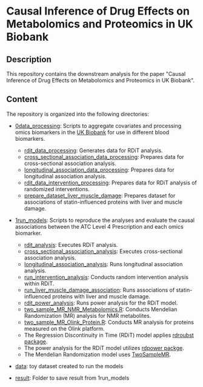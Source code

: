 # Causal Inference of Drug Effects on Metabolomics and Proteomics in UK Biobank

## Description
This repository contains the downstream analysis for the paper  "﻿Causal Inference of Drug Effects on Metabolomics and Proteomics in UK Biobank". 

## Content
The repository is organized into the following directories:
- [0data_processing](0data_processing): Scripts to aggregate covariates and processing omics biomarkers in the [UK Biobank](https://www.ukbiobank.ac.uk/) for use in different blood biomarkers.
  - [rdit_data_processing](0data_processing/1rdit_data_processing.py): Generates data for RDiT analysis.
  - [cross_sectional_association_data_processing](0data_processing/2cross_sectional_association_data_processing.R): Prepares data for cross-sectional association analysis.
  - [longitudinal_association_data_processing](0data_processing/3longitudinal_association_data_processing.R): Prepares data for longitudinal association analysis.
  - [rdit_data_intervention_processing](0data_processing/4rdit_data_intervention_processing.py): Prepares data for RDiT analysis of randomized interventions.
  - [prepare_dataset_liver_muscle_damage](0data_processing/5repare_dataset_liver_muscle_damage.ipynb): Prepares dataset for associations of statin-influenced proteins with liver and muscle damage.


- [1run_models](1run_models): Scripts to reproduce the analyses and evaluate the causal associations between the ATC Level 4 Prescription and each omics biomarker.
  - [rdit_analysis](1run_models/1rdit_analysis.py): Executes RDiT analysis.
  - [cross_sectional_association_analysis](1run_models/2cross_sectional_association_analysis.R): Executes cross-sectional association analysis.
  - [longitudinal_association_analysis](1run_models/3longitudinal_association_analysis.R): Runs longitudinal association analysis.
  - [run_intervention_analysis](1run_models/4run_intervention_analysis.py): Conducts random intervention analysis within RDiT.
  - [run_liver_muscle_damage_association](1run_models/5run_liver_muscle_damage_association.R): Runs associations of statin-influenced proteins with liver and muscle damage.
  - [rdit_power_analysis](1run_models/6rdit_power_analysis.py): Runs power analysis for the RDiT model.
  - [two_sample_MR_NMR_Metabolomics.R](1run_models/7two_sample_MR_NMR_Metabolomics.R): Conducts Mendelian Randomization (MR) analysis for NMR metabolites.
  - [two_sample_MR_Olink_Protein.R](1run_models/8two_sample_MR_Olink_Protein.R): Conducts MR analysis for proteins measured on the Olink platform.
  - The Regression Discontinuity in Time (RDiT) model applies [rdroubst package](https://github.com/rdpackages/rdrobust/tree/master).
  - The power analysis for the RDiT model utilizes [rdpower packge](https://rdpackages.github.io/rdpower/).
  - The Mendelian Randomization model uses [TwoSampleMR](https://mrcieu.github.io/TwoSampleMR/).
  
- [data](data): toy dataset created to run the models

- [result](result): Folder to save result from 1run_models
